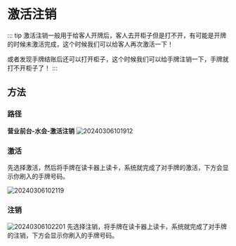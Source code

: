 # 激活注销
::: tip
激活注销一般用于给客人开牌后，客人去开柜子但是打不开，有可能是开牌的时候未激活完成，这个时候我们可以给客人再次激活一下！

或者发现手牌结账后还可以打开柜子，这个时候我们可以给手牌注销一下，手牌就打不开柜子了！
:::
## 方法
### 路径
**营业前台-水会-激活注销**
![20240306101912](https://wiki-cdsoft.oss-cn-hangzhou.aliyuncs.com/20240306101912.png)

### 激活
先选择激活，然后将手牌在读卡器上读卡，系统就完成了对手牌的激活，下方会显示你刷入的手牌号码。

![20240306102119](https://wiki-cdsoft.oss-cn-hangzhou.aliyuncs.com/20240306102119.png)
### 注销

![20240306102201](https://wiki-cdsoft.oss-cn-hangzhou.aliyuncs.com/20240306102201.png)
先选择注销，将手牌在读卡器上读卡，系统就完成了对手牌的注销，下方会显示你刷入的手牌号码。